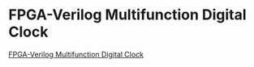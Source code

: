 # FPGA-Verilog Multifunction Digital Clock
[FPGA-Verilog Multifunction Digital Clock](https://aiwithcloud.com/2022/09/15/fpga_verilog_multifunction_digital_clock/)